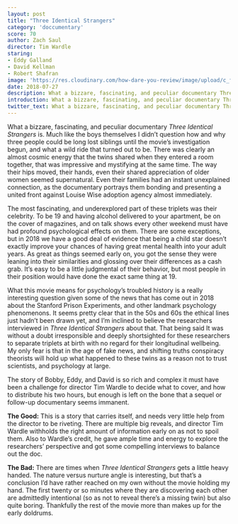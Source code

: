 ```yaml
---
layout: post
title: "Three Identical Strangers"
category: 'doccumentary'
score: 70
author: Zach Saul
director: Tim Wardle
staring:
- Eddy Galland
- David Kellman
- Robert Shafran
image: 'https://res.cloudinary.com/how-dare-you-review/image/upload/c_fill,h_399,w_760/v1529979103/3-identical-strangers.jpg'
date: 2018-07-27
description: What a bizzare, fascinating, and peculiar documentary Three Identical Strangers is.
introduction: What a bizzare, fascinating, and peculiar documentary Three Identical Strangers is.
twitter_text: What a bizzare, fascinating, and peculiar documentary Three Identical Strangers is.
---
```


What a bizzare, fascinating, and peculiar documentary *Three Identical Strangers* is. Much like the boys themselves I didn’t question how and why three people could be long lost siblings until the movie’s investigation begun, and what a wild ride that turned out to be. There was clearly an almost cosmic energy that the twins shared when they entered a room together, that was impressive and mystifying at the same time. The way their hips moved, their hands, even their shared appreciation of older women seemed supernatural. Even their families had an instant unexplained connection, as the documentary portrays them bonding and presenting a united front against Louise Wise adoption agency almost immediately.

The most fascinating, and underexplored part of these triplets was their celebrity. To be 19 and having alcohol delivered to your apartment, be on the cover of magazines, and on talk shows every other weekend must have had profound psychological effects on them. There are some exceptions, but in 2018 we have a good deal of evidence that being a child star doesn’t exactly improve your chances of having great mental health into your adult years. As great as things seemed early on, you got the sense they were leaning into their similarities and glossing over their differences as a cash grab. It’s easy to be a little judgmental of their behavior, but most people in their position would have done the exact same thing at 19.

What this movie means for psychology’s troubled history is a really interesting question given some of the news that has come out in 2018 about the Stanford Prison Experiments, and other landmark psychology phenomenons. It seems pretty clear that in the 50s and 60s the ethical lines just hadn’t been drawn yet, and I’m inclined to believe the researchers interviewed in *Three Identical Strangers* about that. That being said It was without a doubt irresponsible and deeply shortsighted for these researchers to separate triplets at birth with no regard for their longitudinal wellbeing. My only fear is that in the age of fake news, and shifting truths conspiracy theorists will hold up what happened to these twins as a reason not to trust scientists, and psychology at large.

The story of Bobby, Eddy, and David is so rich and complex it must have been a challenge for director Tim Wardle to decide what to cover, and how to distribute his two hours, but enough is left on the bone that a sequel or follow-up documentary seems immanent.

**The Good:** This is a story that carries itself, and needs very little help from the director to be riveting. There are multiple big reveals, and director Tim Wardle withholds the right amount of information early on as not to spoil them. Also to Wardle’s credit, he gave ample time and energy to explore the researchers’ perspective and got some compelling interviews to balance out the doc.

**The Bad:** There are times when *Three Identical Strangers* gets a little heavy handed. The nature versus nurture angle is interesting, but that’s a conclusion I’d have rather reached on my own without the movie holding my hand. The first twenty or so minutes where they are discovering each other are admittedly intentional (so as not to reveal there’s a missing twin) but also quite boring. Thankfully the rest of the movie more than makes up for the early doldrums. 